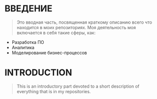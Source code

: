 # ВВЕДЕНИЕ
> Это вводная часть, посвященная краткому описанию всего что находится в моих репозиториях.
Моя деятельность моя включается в себя такие сферы, как:
- Разработка ПО
- Аналитика
- Моделирование бизнес-процессов
# INTRODUCTION
> This is an introductory part devoted to a short description of everything that is in my repositories.
